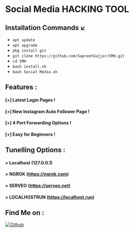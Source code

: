 # Social Media HACKING TOOL 


## Installation Commands ↙️
* `apt update`
* `apt upgrade`
* `pkg install git`
* `git clone https://github.com/SapreetGujjar/SMH.git`
* `cd SMH`
* `bash install.sh`
* `bash Social Media.sh`

## Features :
#### [+] Latest Login Pages !
#### [+] New Instagram Auto Follower Page !
#### [+] 4 Port Forwarding Options !
#### [+] Easy for Beginners !

## Tunelling Options :
#### > Localhost (127.0.0.1)
#### > NGROK (https://ngrok.com)
#### > SERVEO (https://serveo.net)
#### > LOCALHOSTRUN (https://localhost.run)

## Find Me on :
[![Github](https://img.shields.io/badge/Github-Sapreet--GuJJar-green?style=for-the-badge&logo=github)](https://github.com/SapreetGujjar)




